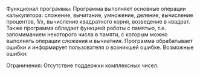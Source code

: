 Функционал программы:
   Программа выполняет основные операции калькулятора: сложение, вычитание, умножение, деление, вычисление процентов, 1/x, вычисление квадратного корня, возведение в квадрат.
   Также программа обладает функцией работы с памятью, т.е. запомиманием некоторого числа в памяти, с которым можно выполнять операции сложения и вычиатния.
   Программа обрабатывает ошибки и информирует пользователя о возникшей ошибке. 
Возможные ошибки:
   
Ограничения:
   Отсутствие поддержки комплексных чисел. 
